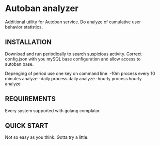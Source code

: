 # Autoban analyzer
Additional utility for Autoban service. Do analyze of cumulative user behavior statistics. 


INSTALLATION
------------

Download and run periodically to search suspicious activity. Correct config.json with you mySQL base configuration and allow access to autoban base.

Depenging of period use one key on command line:
  -10m
    	process every 10 minutes analyze
  -daily
    	process daily analyze
  -hourly
    	process hourly analyze


REQUIREMENTS
------------

Every system supported with golang complator.


QUICK START
-----------

Not so easy as you think. Gotta try a little.